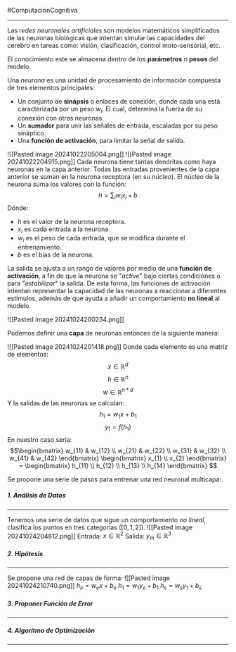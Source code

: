 #ComputacionCognitiva 

---
Las *redes neuronales artificiales* son modelos matemáticos simplificados de las neuronas biológicas que intentan simular las capacidades del cerebro en tareas como: visión, clasificación, control moto-sensorial, etc.

El conocimiento este se almacena dentro de los **parámetros** o **pesos** del modelo.

Una *neurona* es una unidad de procesamiento de información compuesta de tres elementos principales:
- Un conjunto de **sinápsis** o enlaces de conexión, donde cada una está caracterizada por un peso $w_i$. El cual, determina la fuerza de su conexión con otras neuronas.
- Un **sumador** para unir las señales de entrada, escaladas por su peso sináptico.
- Una **función de activación**, para limitar la señal de salida.

![[Pasted image 20241022205004.png]]
![[Pasted image 20241022204915.png]]
Cada neurona tiene tantas dendritas como haya neuronas en la capa anterior. Todas las entradas provenientes de la capa anterior se suman en la neurona receptora (en su *núcleo*). El núcleo de la neurona suma los valores con la función:
$$
h=\sum_{i}w_{i}x_{i}+b
$$
Dónde:
- $h$ es el valor de la neurona receptora.
- $x_{i}$ es cada entrada a la neurona.
- $w_{i}$ es el peso de cada entrada, que se modifica durante el entrenamiento.
- $b$ es el bias de la neurona.

La salida se ajusta a un rango de valores por medio de una **función de activación**, a fin de que la neurona se "*active*" bajo ciertas condiciones o para "*estabilizar*" la salida. De esta forma, las funciones de activación intentan representar la capacidad de las neuronas a reaccionar a diferentes estímulos, además de que ayuda a añadir un comportamiento **no lineal** al modelo.

![[Pasted image 20241024200234.png]]

Podemos definir una **capa** de neuronas entonces de la siguiente manera:

![[Pasted image 20241024201418.png]]
Donde cada elemento es una matriz de elementos:
$$
x\in \mathbb{R}^d  
$$
$$
h \in \mathbb{R}^n
$$
$$
w \in \mathbb{R}^{n*d}
$$
Y la salidas de las neuronas se calculan:
$$
h_{1} = w_{1}x+b_{1}
$$
$$
y_{1}=f(h_{1})
$$
En nuestro caso sería:
$$\begin{bmatrix}
w_{11} & w_{12} \\
w_{21} & w_{22} \\
w_{31} & w_{32} \\
w_{41} & w_{42}
\end{bmatrix}  \begin{bmatrix}
x_{1} \\
x_{2}
\end{bmatrix}  = \begin{bmatrix}
h_{11}  \\
h_{12} \\
h_{13} \\
h_{14}
\end{bmatrix}
$$

Se propone una serie de pasos para entrenar una red neuronal multicapa:
##### 1. Análisis de Datos
---
Tenemos una serie de datos que sigue un comportamiento *no lineal*, clasifica los puntos en tres categorías ($[0, 1, 2]$).
![[Pasted image 20241024204812.png]]
Entrada:  $x \in \mathbb{R}^2$
Salida: $y_{m} \in \mathbb{R}^3$ 

##### 2. Hipótesis
---
Se propone una red de capas de forma:
![[Pasted image 20241024210740.png]]
$h_{e}=w_{e}x+b_{e}$
$h_{1}=w_{1}y_{e}+b_{1}$
$h_{s}=w_{s}y_{1}+b_{s}$

##### 3. Proponer Función de Error
---

##### 4. Algoritmo de Optimización
---
